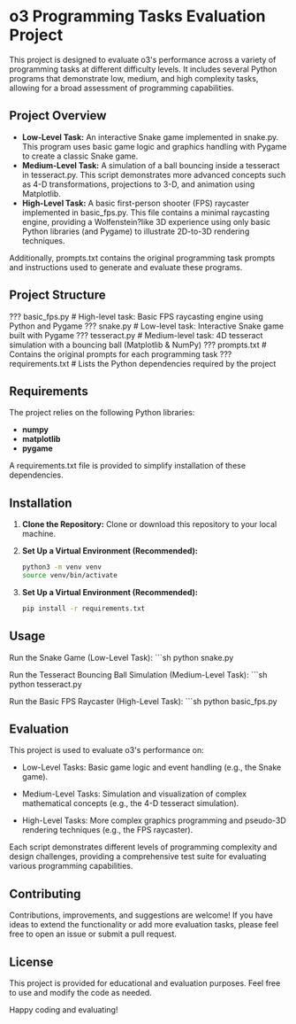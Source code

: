 # o3 Programming Tasks Evaluation Project

This project is designed to evaluate o3's performance across a variety of programming tasks at different difficulty levels. It includes several Python programs that demonstrate low, medium, and high complexity tasks, allowing for a broad assessment of programming capabilities.

## Project Overview

- **Low-Level Task:** An interactive Snake game implemented in snake.py. This program uses basic game logic and graphics handling with Pygame to create a classic Snake game.
- **Medium-Level Task:** A simulation of a ball bouncing inside a tesseract in tesseract.py. This script demonstrates more advanced concepts such as 4-D transformations, projections to 3-D, and animation using Matplotlib.
- **High-Level Task:** A basic first-person shooter (FPS) raycaster implemented in basic_fps.py. This file contains a minimal raycasting engine, providing a Wolfenstein?like 3D experience using only basic Python libraries (and Pygame) to illustrate 2D-to-3D rendering techniques.

Additionally, prompts.txt contains the original programming task prompts and instructions used to generate and evaluate these programs.

## Project Structure

??? basic_fps.py    # High-level task: Basic FPS raycasting engine using Python and Pygame
??? snake.py        # Low-level task: Interactive Snake game built with Pygame
??? tesseract.py    # Medium-level task: 4D tesseract simulation with a bouncing ball (Matplotlib & NumPy)
??? prompts.txt     # Contains the original prompts for each programming task
??? requirements.txt # Lists the Python dependencies required by the project

## Requirements

The project relies on the following Python libraries:
- **numpy**
- **matplotlib**
- **pygame**

A requirements.txt file is provided to simplify installation of these dependencies.

## Installation

1. **Clone the Repository:**
   Clone or download this repository to your local machine.

2. **Set Up a Virtual Environment (Recommended):**
   ```sh
   python3 -m venv venv
   source venv/bin/activate

3. **Set Up a Virtual Environment (Recommended):**
    ```sh
    pip install -r requirements.txt

## Usage

Run the Snake Game (Low-Level Task):
    ```sh
    python snake.py

Run the Tesseract Bouncing Ball Simulation (Medium-Level Task):
    ```sh
    python tesseract.py

Run the Basic FPS Raycaster (High-Level Task):
    ```sh
    python basic_fps.py

## Evaluation
This project is used to evaluate o3's performance on:

- Low-Level Tasks: Basic game logic and event handling (e.g., the Snake game).

- Medium-Level Tasks: Simulation and visualization of complex mathematical concepts (e.g., the 4-D tesseract simulation).

- High-Level Tasks: More complex graphics programming and pseudo-3D rendering techniques (e.g., the FPS raycaster).

Each script demonstrates different levels of programming complexity and design challenges, providing a comprehensive test suite for evaluating various programming capabilities.

## Contributing
Contributions, improvements, and suggestions are welcome! If you have ideas to extend the functionality or add more evaluation tasks, please feel free to open an issue or submit a pull request.

## License
This project is provided for educational and evaluation purposes. Feel free to use and modify the code as needed.

Happy coding and evaluating!
